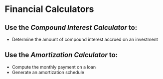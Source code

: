 # Financial Calculators

## Use the *Compound Interest Calculator* to:
* Determine the amount of compound interest accrued on an investment

## Use the *Amortization Calculator* to:
* Compute the monthly payment on a loan
* Generate an amortization schedule